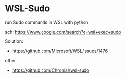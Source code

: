 # WSL-Sudo
run Sudo commands in WSL with python

sch: https://www.google.com/search?q=wsl+exec+sudo

Solution:
- https://github.com/Microsoft/WSL/issues/1476

other
- https://github.com/Chronial/wsl-sudo
